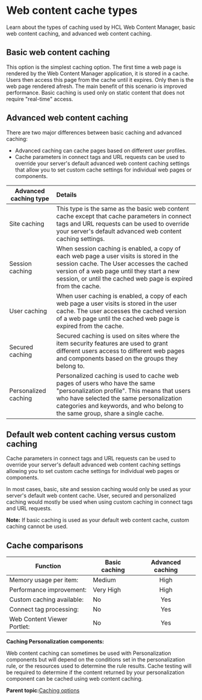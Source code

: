 # Web content cache types 

Learn about the types of caching used by HCL Web Content Manager, basic web content caching, and advanced web content caching.

## Basic web content caching

This option is the simplest caching option. The first time a web page is rendered by the Web Content Manager application, it is stored in a cache. Users then access this page from the cache until it expires. Only then is the web page rendered afresh. The main benefit of this scenario is improved performance. Basic caching is used only on static content that does not require "real-time" access.

## Advanced web content caching

There are two major differences between basic caching and advanced caching:

-   Advanced caching can cache pages based on different user profiles.
-   Cache parameters in connect tags and URL requests can be used to override your server's default advanced web content caching settings that allow you to set custom cache settings for individual web pages or components.

|Advanced caching type|Details|
|---------------------|:------|
|Site caching|This type is the same as the basic web content cache except that cache parameters in connect tags and URL requests can be used to override your server's default advanced web content caching settings.|
|Session caching|When session caching is enabled, a copy of each web page a user visits is stored in the session cache. The User accesses the cached version of a web page until they start a new session, or until the cached web page is expired from the cache.|
|User caching|When user caching is enabled, a copy of each web page a user visits is stored in the user cache. The user accesses the cached version of a web page until the cached web page is expired from the cache.|
|Secured caching|Secured caching is used on sites where the item security features are used to grant different users access to different web pages and components based on the groups they belong to.|
|Personalized caching|Personalized caching is used to cache web pages of users who have the same "personalization profile". This means that users who have selected the same personalization categories and keywords, and who belong to the same group, share a single cache.|

## Default web content caching versus custom caching

Cache parameters in connect tags and URL requests can be used to override your server's default advanced web content caching settings allowing you to set custom cache settings for individual web pages or components.

In most cases, basic, site and session caching would only be used as your server's default web content cache. User, secured and personalized caching would mostly be used when using custom caching in connect tags and URL requests.

**Note:** If basic caching is used as your default web content cache, custom caching cannot be used.

## Cache comparisons

|Function|Basic caching|Advanced caching|
|--------|-------------|:--------------:|
|Memory usage per item:|Medium|High|
|Performance improvement:|Very High|High|
|Custom caching available:|No|Yes|
|Connect tag processing:|No|Yes|
|Web Content Viewer Portlet:|No|Yes|

**Caching Personalization components:**

Web content caching can sometimes be used with Personalization components but will depend on the conditions set in the personalization rule, or the resources used to determine the rule results. Cache testing will be required to determine if the content returned by your personalization component can be cached using web content caching.

**Parent topic:**[Caching options ](../wcm/wcm_config_delivery_caching.md)


